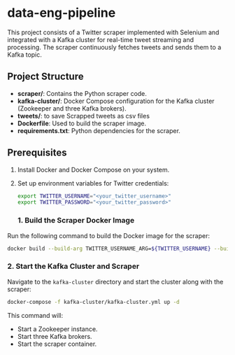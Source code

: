 # data-eng-pipeline

This project consists of a Twitter scraper implemented with Selenium and integrated with a Kafka cluster for real-time tweet streaming and processing. The scraper continuously fetches tweets and sends them to a Kafka topic.

## Project Structure

- **scraper/**: Contains the Python scraper code.
- **kafka-cluster/**: Docker Compose configuration for the Kafka cluster (Zookeeper and three Kafka brokers).
- **tweets/**: to save Scrapped tweets as csv files
- **Dockerfile**: Used to build the scraper image.
- **requirements.txt**: Python dependencies for the scraper.

## Prerequisites

1. Install Docker and Docker Compose on your system.
2. Set up environment variables for Twitter credentials:

   ```bash
   export TWITTER_USERNAME="<your_twitter_username>"
   export TWITTER_PASSWORD="<your_twitter_password>"
   ```

   ### 1. Build the Scraper Docker Image

Run the following command to build the Docker image for the scraper:

```bash
docker build --build-arg TWITTER_USERNAME_ARG=${TWITTER_USERNAME} --build-arg TWITTER_PASSWORD_ARG=${TWITTER_PASSWORD} -t tweets-scraper .
```

### 2. Start the Kafka Cluster and Scraper

Navigate to the `kafka-cluster` directory and start the cluster along with the scraper:

```bash
docker-compose -f kafka-cluster/kafka-cluster.yml up -d
```

This command will:
- Start a Zookeeper instance.
- Start three Kafka brokers.
- Start the scraper container.
